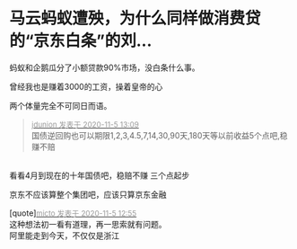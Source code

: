 # 马云蚂蚁遭殃，为什么同样做消费贷的“京东白条”的刘...


蚂蚁和企鹅瓜分了小额贷款90%市场，没白条什么事。

曾经我也是赚着3000的工资，操着皇帝的心

两个体量完全不可同日而语。

<div class="quote"><blockquote><font size="2"><a href="https://www.hostloc.com/forum.php?mod=redirect&amp;goto=findpost&amp;pid=9406196&amp;ptid=762748" target="_blank"><font color="#999999">jdunion 发表于 2020-11-5 13:09</font></a></font><br />
国债逆回购也可以期限1,2,3,4.5,7,14,30,90天,180天等以前收益5个点吧,稳赚不赔</blockquote></div><br />
看看4月到现在的十年国债吧，稳赔不赚 三个点起步

京东不应该算整个集团吧，应该只算京东金融

[quote]<font size="2"><a href="https://www.hostloc.com/forum.php?mod=redirect&amp;goto=findpost&amp;pid=9406134&amp;ptid=762748" target="_blank"><font color="#999999">micto 发表于 2020-11-5 12:55</font></a></font><br />
这种想法初一看有道理，再一思索就有问题。<br />
阿里能走到今天，不仅仅是浙江
